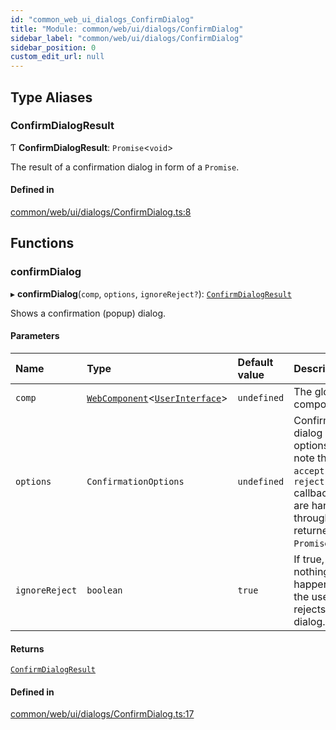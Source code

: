 ```yaml
---
id: "common_web_ui_dialogs_ConfirmDialog"
title: "Module: common/web/ui/dialogs/ConfirmDialog"
sidebar_label: "common/web/ui/dialogs/ConfirmDialog"
sidebar_position: 0
custom_edit_url: null
---
```


## Type Aliases

### ConfirmDialogResult

Ƭ **ConfirmDialogResult**: `Promise`<`void`\>

The result of a confirmation dialog in form of a `Promise`.

#### Defined in

[common/web/ui/dialogs/ConfirmDialog.ts:8](https://github.com/Soroush9978/rds-ng/blob/9a997cb/src/common/web/ui/dialogs/ConfirmDialog.ts#L8)

## Functions

### confirmDialog

▸ **confirmDialog**(`comp`, `options`, `ignoreReject?`): [`ConfirmDialogResult`](common_web_ui_dialogs_ConfirmDialog.md#confirmdialogresult)

Shows a confirmation (popup) dialog.

#### Parameters

| Name | Type | Default value | Description |
| :------ | :------ | :------ | :------ |
| `comp` | [`WebComponent`](../classes/common_web_component_WebComponent.WebComponent.md)<[`UserInterface`](../classes/common_web_ui_UserInterface.UserInterface.md)\> | `undefined` | The global component. |
| `options` | `ConfirmationOptions` | `undefined` | Confirmation dialog options; note that the `accept` and `reject` callbacks are handled through the returned ``Promise``. |
| `ignoreReject` | `boolean` | `true` | If true, nothing will happen if the user rejects the dialog. |

#### Returns

[`ConfirmDialogResult`](common_web_ui_dialogs_ConfirmDialog.md#confirmdialogresult)

#### Defined in

[common/web/ui/dialogs/ConfirmDialog.ts:17](https://github.com/Soroush9978/rds-ng/blob/9a997cb/src/common/web/ui/dialogs/ConfirmDialog.ts#L17)
